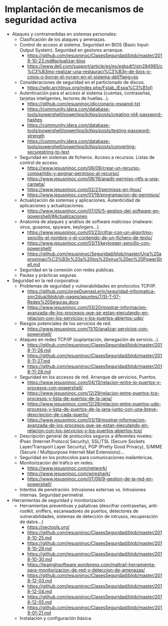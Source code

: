 # Implantación de mecanismos de seguridad activa
- Ataques y contramedidas en sistemas personales:
  - Clasificación de los ataques y amenazas.
  - Control de acceso al sistema. Seguridad en BIOS (Basic Input-Output System). Seguridad en gestores arranque.
    * https://github.com/jesusninoc/ClasesSeguridad/blob/master/2018-10-23.md#actualizar-bios
    * https://www.dell.com/support/article/es/es/esbsdt1/sln284985/c%C3%B3mo-realizar-una-restauraci%C3%B3n-de-bios-o-cmos-o-borrar-el-nvram-en-el-sistema-dell?lang=es
  - Consideraciones de seguridad en el particionado de discos.
    * https://wiki.archlinux.org/index.php/Fstab_(Espa%C3%B1ol)
  - Autenticación para el acceso al sistema (cuentas, contraseñas, tarjetas inteligentes, lectores de huellas…). 
    * https://github.com/jesusninoc/diccionario-espanol-txt
    * https://community.idera.com/database-tools/powershell/powertips/b/tips/posts/creating-nt4-password-hashes
    * https://community.idera.com/database-tools/powershell/powertips/b/tips/posts/testing-password-strength
    * https://community.idera.com/database-tools/powershell/powertips/b/tips/posts/converting-securestring-to-text
  - Seguridad en sistemas de ficheros. Acceso a recursos. Listas de control de acceso.
    * https://www.jesusninoc.com/06/09/crear-un-recurso-compartido-y-asignar-permisos-al-recurso/
    * https://www.jesusninoc.com/08/19/anadir-permiso-ntfs-a-una-carpeta/
    * https://www.jesusninoc.com/02/21/permisos-en-linux/
    * https://www.jesusninoc.com/01/19/programacion-de-permisos/
  - Actualización de sistemas y aplicaciones. Autenticidad de aplicaciones y actualizaciones.
    * https://www.jesusninoc.com/07/05/5-gestion-del-software-en-powershell/#Actualizaciones
  - Anatomía de ataques y análisis de software malicioso (malware: virus, gusanos, spyware, keylogers…).
    * https://www.jesusninoc.com/01/23/cifrar-con-un-algoritmo-sencillo-el-nombre-y-el-contenido-de-un-fichero-de-texto/
    * https://www.jesusninoc.com/03/11/keylogger-sencillo-con-powershell/
    * https://github.com/jesusninoc/Seguridad/blob/master/Una%20aproximaci%C3%B3n%20a%20los%20virus%20en%20PowerShell.md
  - Seguridad en la conexión con redes públicas.
  - Pautas y prácticas seguras.
- Seguridad en la red corporativa:
  - Problemas de seguridad y vulnerabilidades en protocolos TCP/IP.
    * https://github.com/JorgeDuenasLerin/seguridad-informatica-smr2dual/blob/gh-pages/apuntes/7/SI-T-07-Redes%20Seguras.docx
    * https://www.jesusninoc.com/03/20/mostrar-informacion-avanzada-de-los-procesos-que-se-estan-ejecutando-en-relacion-con-los-servicios-y-los-puertos-abiertos-udp/
  - Riesgos potenciales de los servicios de red.
    * https://www.jesusninoc.com/11/10/analizar-servicios-con-powershell/
  - Ataques en redes TCP/IP (suplantación, denegación de servicio…).
    * https://github.com/jesusninoc/ClasesSeguridad/blob/master/2018-11-26.md
    * https://github.com/jesusninoc/ClasesSeguridad/blob/master/2018-11-27.md
    * https://github.com/jesusninoc/ClasesSeguridad/blob/master/2018-11-28.md
  - Seguridad en los accesos de red. Arranque de servicios. Puertos.
    * https://www.jesusninoc.com/04/13/relacion-entre-ip-puertos-y-procesos-con-powershell/
    * https://www.jesusninoc.com/12/29/relacion-entre-puertos-tcp-procesos-y-lista-de-puertos-de-la-iana/
    * https://www.jesusninoc.com/12/28/relacion-entre-puertos-udp-procesos-y-lista-de-puertos-de-la-iana-junto-con-una-breve-descripcion-de-cada-puerto/
    * https://www.jesusninoc.com/03/19/mostrar-informacion-avanzada-de-los-procesos-que-se-estan-ejecutando-en-relacion-con-los-servicios-y-los-puertos-abiertos-tcp/
  - Descripción general de protocolos seguros a diferentes niveles: IPsec (Internet Protocol Security), SSL/TSL (Secure Sockets Layer/Transport Layer Security), PGP (Pretty Good Privacy), S/MIME (Secure / Multipurpose Internet Mail Extensions)...
  - Seguridad en los protocolos para comunicaciones inalámbricas.
  - Monitorización del tráfico en redes.
    * https://www.jesusninoc.com/network/
    * https://www.jesusninoc.com/wireshark/
    * https://www.jesusninoc.com/07/09/9-gestion-de-la-red-en-powershell/
  - Intentos de penetración. Intrusiones externas vs. Intrusiones internas. Seguridad perimetral.
- Herramientas de seguridad y monitorización
  - Herramientas preventivas y paliativas (descifrar contraseñas, anti-rootkit, sniffers, escaneadores de puertos, detectores de vulnerabilidades, sistemas de detección de intrusos, recuperación de datos…)
    * https://sectools.org/
    * https://github.com/jesusninoc/ClasesSeguridad/blob/master/2018-10-25.md
    * https://github.com/jesusninoc/ClasesSeguridad/blob/master/2018-10-29.md
    * https://github.com/jesusninoc/ClasesSeguridad/blob/master/2018-10-30.md
    * https://teamghsoftware.wordpress.com/maltrail-herramienta-para-monitorizacion-de-red-y-deteccion-de-amenazas/
    * https://github.com/jesusninoc/ClasesSeguridad/blob/master/2018-12-03.md
    * https://github.com/jesusninoc/ClasesSeguridad/blob/master/2018-12-04.md
    * https://github.com/jesusninoc/ClasesSeguridad/blob/master/2018-12-05.md
    * https://github.com/jesusninoc/ClasesSeguridad/blob/master/2019-01-21.md
  - Instalación y configuración básica.
